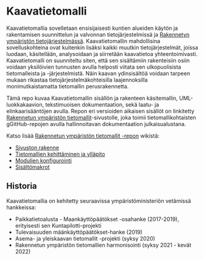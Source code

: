 # Kaavatietomalli

Kaavatietomallia sovelletaan ensisijaisesti kuntien alueiden käytön ja rakentamisen suunnittelun ja valvonnan tietojärjestelmissä ja [Rakennetyn ympäristön tietojärjestelmässä](https://ym.fi/ryhti/rytj/). Kaavatietomallin mahdollisina sovelluskohteina ovat kuitenkin lisäksi kaikki muutkin tietojärjestelmät, joissa luodaan, käsitellään, analysoidaan ja siirretään kaavatietoa yhteentoimivasti. Kaavatietomalli on suunniteltu siten, että sen sisältämiin rakenteisiin osiin voidaan yksilöivien tunnusten avulla helposti viitata sen ulkopuolisista tietomalleista ja -järjestelmistä. Näin kaavan ydinsisältöä voidaan tarpeen mukaan rikastaa tietojärjestelmäkohteisilla laajennoksilla monimutkaistamatta tietomallin perusrakennetta.

Tämä repo kuvaa Kaavatietomallin sisällön ja rakenteen käsitemallin, UML-luokkakaavion, tekstimuoisen dokumentaation, sekä laatu- ja elinkaarisääntöjen avulla. Repon eri versioiden aikaisen sisällöt on linkitetty [Rakennetun ympäristön tietomallit](https://tietomallit.ymparisto.fi/)-sivustolle, joka toimii tietomallikohtaisten gGitHub-repojen avulla hallinnoitavan dokumentaation julkaisualustana.

Katso lisää [Rakennetun ympäristön tietomallit -repon](https://github.com/sykefi/ry-tietomallit/) wikistä:
* [Sivuston rakenne](https://github.com/sykefi/ry-tietomallit/wiki/Sivuston-rakenne)
* [Tietomallien kehittäminen ja ylläpito](https://github.com/sykefi/ry-tietomallit/wiki/Tietomallien-kehitt%C3%A4minen-ja-yll%C3%A4pito)
* [Modulien konfigurointi](https://github.com/sykefi/ry-tietomallit/wiki/Modulien-konfigurointi)
* [Sisältömakrot](https://github.com/sykefi/ry-tietomallit/wiki/Sis%C3%A4lt%C3%B6makrot)

## Historia

Kaavatietomallia on kehitetty seuraavissa ympäristöministeriön vetämissä hankkeissa:

* Paikkatietoalusta - Maankäyttöpäätökset -osahanke (2017-2019), erityisesti sen Kuntapilotti-projekti
* Tulevaisuuden määnkäyttöpäätökset-hanke (2019)
* Asema- ja yleiskaavan tietomallit -projekti (syksy 2020)
* Rakennetun ympäristön tietomallien harmonisointi (syksy 2021 - kevät 2022)



